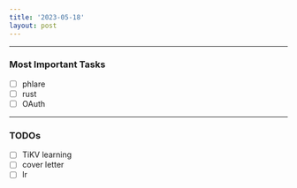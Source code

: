 ```yaml
---
title: '2023-05-18'
layout: post
---
```


---

### Most Important Tasks

- [ ] phlare
- [ ] rust
- [ ] OAuth

---

### TODOs

- [ ] TiKV learning
- [ ] cover letter
- [ ] lr
